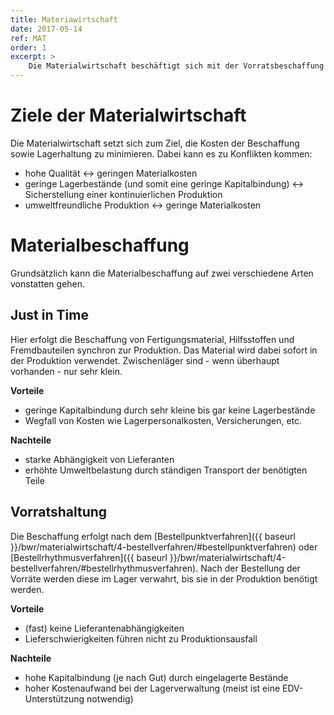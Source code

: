 ```yaml
---
title: Materiawirtschaft
date: 2017-05-14
ref: MAT
order: 1
excerpt: >
    Die Materialwirtschaft beschäftigt sich mit der Vorratsbeschaffung sowie Lagerhaltung und deren Optimierung.
---
```


# Ziele der Materialwirtschaft

Die Materialwirtschaft setzt sich zum Ziel, die Kosten der Beschaffung sowie Lagerhaltung zu minimieren.
Dabei kann es zu Konflikten kommen:
- hohe Qualität ↔ geringen Materialkosten
- geringe Lagerbestände (und somit eine geringe Kapitalbindung) ↔ Sicherstellung einer kontinuierlichen Produktion
- umweltfreundliche Produktion ↔ geringe Materialkosten


# Materialbeschaffung

Grundsätzlich kann die Materialbeschaffung auf zwei verschiedene Arten vonstatten gehen.

## Just in Time
Hier erfolgt die Beschaffung von Fertigungsmaterial, Hilfsstoffen und Fremdbauteilen synchron zur Produktion.
Das Material wird dabei sofort in der Produktion verwendet.
Zwischenläger sind - wenn überhaupt vorhanden - nur sehr klein.

**Vorteile**  
- geringe Kapitalbindung durch sehr kleine bis gar keine Lagerbestände
- Wegfall von Kosten wie Lagerpersonalkosten, Versicherungen, etc.

**Nachteile**  
- starke Abhängigkeit von Lieferanten
- erhöhte Umweltbelastung durch ständigen Transport der benötigten Teile

## Vorratshaltung
Die Beschaffung erfolgt nach dem [Bestellpunktverfahren]({{ baseurl }}/bwr/materialwirtschaft/4-bestellverfahren/#bestellpunktverfahren) oder [Bestellrhythmusverfahren]({{ baseurl }}/bwr/materialwirtschaft/4-bestellverfahren/#bestellrhythmusverfahren).
Nach der Bestellung der Vorräte werden diese im Lager verwahrt, bis sie in der Produktion benötigt werden.

**Vorteile**  
- (fast) keine Lieferantenabhängigkeiten
- Lieferschwierigkeiten führen nicht zu Produktionsausfall

**Nachteile**
- hohe Kapitalbindung (je nach Gut) durch eingelagerte Bestände
- hoher Kostenaufwand bei der Lagerverwaltung (meist ist eine EDV-Unterstützung notwendig)
